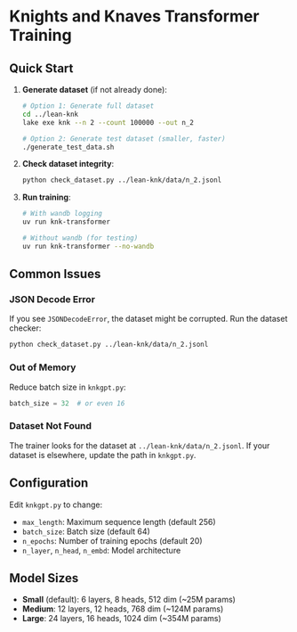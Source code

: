 # Knights and Knaves Transformer Training

## Quick Start

1. **Generate dataset** (if not already done):
   ```bash
   # Option 1: Generate full dataset
   cd ../lean-knk
   lake exe knk --n 2 --count 100000 --out n_2
   
   # Option 2: Generate test dataset (smaller, faster)
   ./generate_test_data.sh
   ```

2. **Check dataset integrity**:
   ```bash
   python check_dataset.py ../lean-knk/data/n_2.jsonl
   ```

3. **Run training**:
   ```bash
   # With wandb logging
   uv run knk-transformer
   
   # Without wandb (for testing)
   uv run knk-transformer --no-wandb
   ```

## Common Issues

### JSON Decode Error
If you see `JSONDecodeError`, the dataset might be corrupted. Run the dataset checker:
```bash
python check_dataset.py ../lean-knk/data/n_2.jsonl
```

### Out of Memory
Reduce batch size in `knkgpt.py`:
```python
batch_size = 32  # or even 16
```

### Dataset Not Found
The trainer looks for the dataset at `../lean-knk/data/n_2.jsonl`. If your dataset is elsewhere, update the path in `knkgpt.py`.

## Configuration

Edit `knkgpt.py` to change:
- `max_length`: Maximum sequence length (default 256)
- `batch_size`: Batch size (default 64)
- `n_epochs`: Number of training epochs (default 20)
- `n_layer`, `n_head`, `n_embd`: Model architecture

## Model Sizes

- **Small** (default): 6 layers, 8 heads, 512 dim (~25M params)
- **Medium**: 12 layers, 12 heads, 768 dim (~124M params)
- **Large**: 24 layers, 16 heads, 1024 dim (~354M params)
